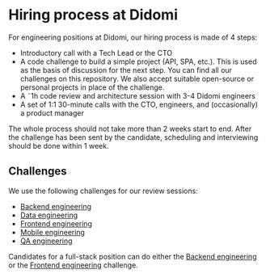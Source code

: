 # Hiring process at Didomi

For engineering positions at Didomi, our hiring process is made of 4 steps:

- Introductory call with a Tech Lead or the CTO
- A code challenge to build a simple project (API, SPA, etc.). This is used as the basis of discussion for the next step. You can find all our challenges on this repository. We also accept suitable open-source or personal projects in place of the challenge.
- A ˜1h code review and architecture session with 3-4 Didomi engineers
- A set of 1:1 30-minute calls with the CTO, engineers, and (occasionally) a product manager

The whole process should not take more than 2 weeks start to end. After the challenge has been sent by the candidate, scheduling and interviewing should be done within 1 week.

## Challenges

We use the following challenges for our review sessions:

- [Backend engineering](./backend/README.md)
- [Data engineering](./data/README.md)
- [Frontend engineering](./frontend/README.md)
- [Mobile engineering](./mobile/README.md)
- [QA engineering](./qa/README.md)

Candidates for a full-stack position can do either the [Backend engineering](./backend/README.md) or the [Frontend engineering](./frontend/README.md) challenge.
